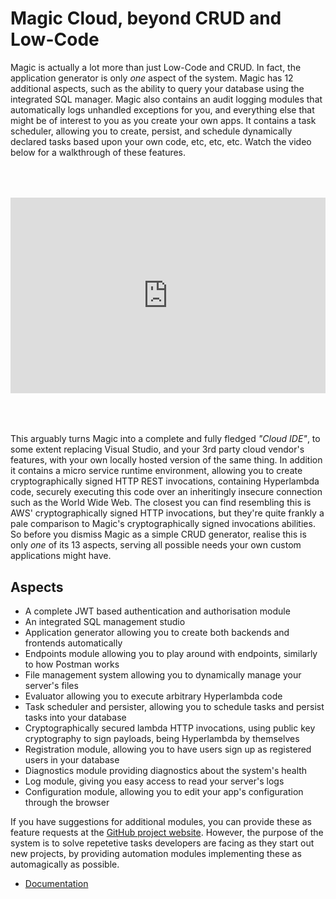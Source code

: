 
# Magic Cloud, beyond CRUD and Low-Code

Magic is actually a lot more than just Low-Code and CRUD. In fact, the application generator is only _one_ aspect
of the system. Magic has 12 additional aspects, such as the ability to query your database using the integrated
SQL manager. Magic also contains an audit logging modules that automatically logs unhandled exceptions for you, and
everything else that might be of interest to you as you create your own apps. It contains a task scheduler, 
allowing you to create, persist, and schedule dynamically declared tasks based upon your own code, etc, etc,
etc. Watch the video below for a walkthrough of these features.

<div style="position:relative; padding-bottom:56.25%; padding-top:30px; height:0; overflow:hidden;margin-top:4rem;margin-bottom:4rem;">
<iframe width="560" height="315" style="position:absolute; top:0; left:0; width:100%; height:100%;" src="https://www.youtube.com/embed/22mqs2oYbQ8" frameborder="0" allow="accelerometer; autoplay; encrypted-media; gyroscope; picture-in-picture" allowfullscreen></iframe>
</div>

This arguably turns Magic into a complete and fully fledged _"Cloud IDE"_, to some extent replacing Visual Studio,
and your 3rd party cloud vendor's features, with your own locally hosted version of the same thing. In addition it
contains a micro service runtime environment, allowing you to create cryptographically signed HTTP REST invocations,
containing Hyperlambda code, securely executing this code over an inheritingly insecure connection such as the World
Wide Web. The closest you can find resembling this is AWS' cryptographically signed HTTP invocations, but they're quite
frankly a pale comparison to Magic's cryptographically signed invocations abilities.
So before you dismiss Magic as a simple CRUD generator, realise this is only _one_ of its 13 aspects, serving all
possible needs your own custom applications might have.

## Aspects

* A complete JWT based authentication and authorisation module
* An integrated SQL management studio
* Application generator allowing you to create both backends and frontends automatically
* Endpoints module allowing you to play around with endpoints, similarly to how Postman works
* File management system allowing you to dynamically manage your server's files
* Evaluator allowing you to execute arbitrary Hyperlambda code
* Task scheduler and persister, allowing you to schedule tasks and persist tasks into your database
* Cryptographically secured lambda HTTP invocations, using public key cryptography to sign payloads, being Hyperlambda by themselves
* Registration module, allowing you to have users sign up as registered users in your database
* Diagnostics module providing diagnostics about the system's health
* Log module, giving you easy access to read your server's logs
* Configuration module, allowing you to edit your app's configuration through the browser

If you have suggestions for additional modules, you can provide these as feature requests at
the [GitHub project website](https://github.com/polterguy/magic). However, the purpose of the
system is to solve repetetive tasks developers are facing as they start out new projects,
by providing automation modules implementing these as automagically as possible.

* [Documentation](/documentation/)
